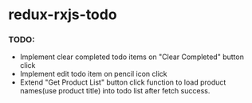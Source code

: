 # redux-rxjs-todo

### TODO:

- Implement clear completed todo items on "Clear Completed" button click
- Implement edit todo item on pencil icon click
- Extend "Get Product List" button click function to load product names(use product title) into todo list after fetch success.
